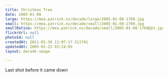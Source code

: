 ```yaml
---
title: Christmas Tree
date: 2005-01-08
large: https://mea.patrick.nz/decade/large/2005-01-08-1769.jpg
small: https://mea.patrick.nz/decade/small/2005-01-08-1769.jpg
smallRetina: https://mea.patrick.nz/decade/small/2005-01-08-1769@2x.jpg
flickrUrl: null
photoId: null
createdAt: 2011-01-30 11:07:17.511741
updatedAt: 2005-01-23 03:24:05
layout: decade-image

---
```

Last shot before it came down
